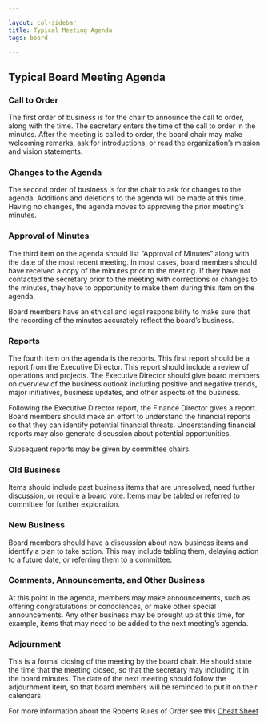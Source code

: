 ```yaml
---

layout: col-sidebar
title: Typical Meeting Agenda
tags: board

---
```

## Typical Board Meeting Agenda

### Call to Order
The first order of business is for the chair to announce the call to order, along with the time. The secretary enters the time of the call to order in the minutes. After the meeting is called to order, the board chair may make welcoming remarks, ask for introductions, or read the organization’s mission and vision statements.

### Changes to the Agenda
The second order of business is for the chair to ask for changes to the agenda. Additions and deletions to the agenda will be made at this time. Having no changes, the agenda moves to approving the prior meeting’s minutes.

### Approval of Minutes
The third item on the agenda should list “Approval of Minutes” along with the date of the most recent meeting. In most cases, board members should have received a copy of the minutes prior to the meeting. If they have not contacted the secretary prior to the meeting with corrections or changes to the minutes, they have to opportunity to make them during this item on the agenda.

Board members have an ethical and legal responsibility to make sure that the recording of the minutes accurately reflect the board’s business.

### Reports
The fourth item on the agenda is the reports. This first report should be a report from the Executive Director. This report should include a review of operations and projects. The Executive Director should give board members on overview of the business outlook including positive and negative trends, major initiatives, business updates, and other aspects of the business.

Following the Executive Director report, the Finance Director gives a report. Board members should make an effort to understand the financial reports so that they can identify potential financial threats. Understanding financial reports may also generate discussion about potential opportunities.

Subsequent reports may be given by committee chairs.

### Old Business
Items should include past business items that are unresolved, need further discussion, or require a board vote. Items may be tabled or referred to committee for further exploration.

### New Business
Board members should have a discussion about new business items and identify a plan to take action. This may include tabling them, delaying action to a future date, or referring them to a committee.

### Comments, Announcements, and Other Business
At this point in the agenda, members may make announcements, such as offering congratulations or condolences, or make other special announcements. Any other business may be brought up at this time, for example, items that may need to be added to the next meeting’s agenda.

### Adjournment
This is a formal closing of the meeting by the board chair. He should state the time that the meeting closed, so that the secretary may including it in the board minutes. The date of the next meeting should follow the adjournment item, so that board members will be reminded to put it on their calendars.

For more information about the Roberts Rules of Order see this [Cheat Sheet](http://www.umecra.com/BylawsAndRules/Roberts%20Rules%20Handout.pdf)
